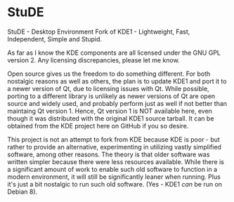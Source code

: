 # StuDE
StuDE - Desktop Environment Fork of KDE1 - Lightweight, Fast, Independent, Simple and Stupid.

As far as I know the KDE components are all licensed under the GNU GPL version 2. Any licensing discrepancies, please let me know.

Open source gives us the freedom to do something different. For both nostalgic reasons as well as others, the plan is to update KDE1 and port it to a newer version of Qt, due to licensing issues with Qt. While possible, porting to a different library is unlikely as newer versions of Qt are open source and widely used, and probably perform just as well if not better than maintaing Qt version 1. Hence, Qt version 1 is NOT available here, even though it was distributed with the original KDE1 source tarball. It can be obtained from the KDE project here on GitHub if you so desire.

This project is not an attempt to fork from KDE because KDE is poor - but rather to provide an alternative, experimenting in utilizing vastly simplified software, among other reasons. The theory is that older software was written simpler because there were less resources available. While there is a significant amount of work to enable such old software to function in a modern environment, it will still be significantly leaner when running. Plus it's just a bit nostalgic to run such old software. (Yes - KDE1 *can* be run on Debian 8).